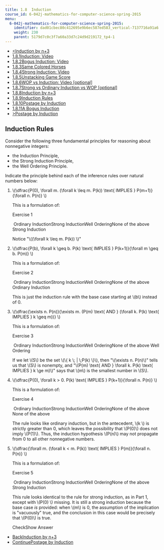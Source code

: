 ```yaml
---
title: 1.8  Induction
course_id: 6-042j-mathematics-for-computer-science-spring-2015
menu:
  6-042j-mathematics-for-computer-science-spring-2015:
    identifier: dad01cbec80c412695e9b6ec587ed583_vertical-7137716a91a6
    weight: 230
    parent: 5179d7c0c3f7a60a33d7c24d9d219172_tp4-1
---
```

*   [<Induction by n+3](/courses/electrical-engineering-and-computer-science/6-042j-mathematics-for-computer-science-spring-2015/proofs/tp4-1/vertical-32c871c0cb9b)
*   [1.8.1Induction: Video](/courses/electrical-engineering-and-computer-science/6-042j-mathematics-for-computer-science-spring-2015/proofs/tp4-1)
*   [1.8.2Bogus Induction: Video](/courses/electrical-engineering-and-computer-science/6-042j-mathematics-for-computer-science-spring-2015/proofs/tp4-1/vertical-9984d57d43e5)
*   [1.8.3Same Colored Horses](/courses/electrical-engineering-and-computer-science/6-042j-mathematics-for-computer-science-spring-2015/proofs/tp4-1/vertical-e9a3ad8170fd)
*   [1.8.4Strong Induction: Video](/courses/electrical-engineering-and-computer-science/6-042j-mathematics-for-computer-science-spring-2015/proofs/tp4-1/vertical-828ce2b900d3)
*   [1.8.5Unstacking Game Score](/courses/electrical-engineering-and-computer-science/6-042j-mathematics-for-computer-science-spring-2015/proofs/tp4-1/vertical-cc43092b621f)
*   [1.8.6WOP vs Induction: Video \[optional\]](/courses/electrical-engineering-and-computer-science/6-042j-mathematics-for-computer-science-spring-2015/proofs/tp4-1/vertical-98aa517cd42e)
*   [1.8.7Strong vs Ordinary Induction vs WOP \[optional\]](/courses/electrical-engineering-and-computer-science/6-042j-mathematics-for-computer-science-spring-2015/proofs/tp4-1/vertical-b16ab258826d)
*   [1.8.8Induction by n+3](/courses/electrical-engineering-and-computer-science/6-042j-mathematics-for-computer-science-spring-2015/proofs/tp4-1/vertical-32c871c0cb9b)
*   [1.8.9Induction Rules](/courses/electrical-engineering-and-computer-science/6-042j-mathematics-for-computer-science-spring-2015/proofs/tp4-1/vertical-7137716a91a6)
*   [1.8.10Postage by Induction](/courses/electrical-engineering-and-computer-science/6-042j-mathematics-for-computer-science-spring-2015/proofs/tp4-1/vertical-a8ffdfcb631b)
*   [1.8.11A Bogus Induction](/courses/electrical-engineering-and-computer-science/6-042j-mathematics-for-computer-science-spring-2015/proofs/tp4-1/vertical-87911985518e)
*   [\>Postage by Induction](/courses/electrical-engineering-and-computer-science/6-042j-mathematics-for-computer-science-spring-2015/proofs/tp4-1/vertical-a8ffdfcb631b)

Induction Rules
---------------

  

Consider the following three fundamental principles for reasoning about nonnegative integers:

*   the Induction Principle,
*   the Strong Induction Principle,
*   the Well Ordering Principle.

Indicate the principle behind each of the inference rules over natural numbers below:

1.  \\(\\dfrac{P(0), \\forall m. (\\forall k \\leq m. P(k)) \\text{ IMPLIES } P(m+1)}{\\forall n. P(n)} \\)
    
    This is a formulation of:
    
    Exercise 1
    
    &nbsp;Ordinary InductionStrong InductionWell OrderingNone of the above Strong Induction&nbsp;
    
    Notice "\\((\\forall k \\leq m. P(k)) \\)"
    
2.  \\(\\dfrac{P(b), \\forall k \\geq b. P(k) \\text{ IMPLIES } P(k+1)}{\\forall m \\geq b. P(m)} \\)
    
    This is a formulation of:
    
    Exercise 2
    
    &nbsp;Ordinary InductionStrong InductionWell OrderingNone of the above Ordinary Induction&nbsp;
    
    This is just the induction rule with the base case starting at \\(b\\) instead of 0.
    
3.  \\(\\dfrac{\\exists n. P(n)}{\\exists m. (P(m) \\text{ AND } (\\forall k. P(k) \\text{ IMPLIES } k \\geq m))} \\)
    
    This is a formulation of:
    
    Exercise 3
    
    &nbsp;Ordinary InductionStrong InductionWell OrderingNone of the above Well Ordering&nbsp;
    
    If we let \\(S\\) be the set \\(\\{ k \\; | \\;P(k) \\}\\), then "\\(\\exists n. P(n)\\)" tells us that \\(S\\) is nonempty, and "\\(P(m) \\text{ AND } \\forall k. P(k) \\text{ IMPLIES } k \\ge m)\\)" says that \\(m\\) is the smallest number in \\(S\\).
    
4.  \\(\\dfrac{P(0), \\forall k > 0. P(k) \\text{ IMPLIES } P(k+1)}{\\forall n. P(n)} \\)
    
    This is a formulation of:
    
    Exercise 4
    
    &nbsp;Ordinary InductionStrong InductionWell OrderingNone of the above None of the above&nbsp;
    
    The rule looks like ordinary induction, but in the antecedent, \\(k \\) is strictly greater than 0, which leaves the possibility that \\(P(0)\\) does not imply \\(P(1)\\). Thus, the induction hypothesis \\(P(n)\\) may not propagate from 0 to all other nonnegative numbers.
    
5.  \\(\\dfrac{\\forall m. (\\forall k < m. P(k)) \\text{ IMPLIES } P(m)}{\\forall n. P(n)} \\)
    
    This is a formulation of:
    
    Exercise 5
    
    &nbsp;Ordinary InductionStrong InductionWell OrderingNone of the above Strong Induction&nbsp;
    
    This rule looks identical to the rule for strong induction, as in Part 1, except with \\(P(0) \\) missing. It is still a strong induction because the base case _is_ provided: when \\(m\\) is 0, the assumption of the implication is "vacuously" true, and the conclusion in this case would be precisely that \\(P(0)\\) is true.
    
    CheckShow Answer
    

*   [BackInduction by n+3](/courses/electrical-engineering-and-computer-science/6-042j-mathematics-for-computer-science-spring-2015/proofs/tp4-1/vertical-32c871c0cb9b)
*   [ContinuePostage by Induction](/courses/electrical-engineering-and-computer-science/6-042j-mathematics-for-computer-science-spring-2015/proofs/tp4-1/vertical-a8ffdfcb631b)